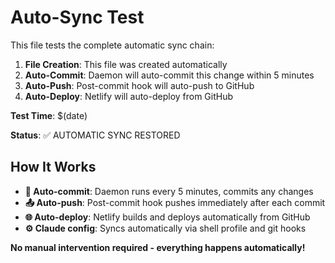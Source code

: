# Auto-Sync Test

This file tests the complete automatic sync chain:

1. **File Creation**: This file was created automatically
2. **Auto-Commit**: Daemon will auto-commit this change within 5 minutes  
3. **Auto-Push**: Post-commit hook will auto-push to GitHub
4. **Auto-Deploy**: Netlify will auto-deploy from GitHub

**Test Time**: $(date)

**Status**: ✅ AUTOMATIC SYNC RESTORED

## How It Works

- **🔄 Auto-commit**: Daemon runs every 5 minutes, commits any changes
- **📤 Auto-push**: Post-commit hook pushes immediately after each commit
- **🌐 Auto-deploy**: Netlify builds and deploys automatically from GitHub
- **⚙️ Claude config**: Syncs automatically via shell profile and git hooks

**No manual intervention required - everything happens automatically!**
